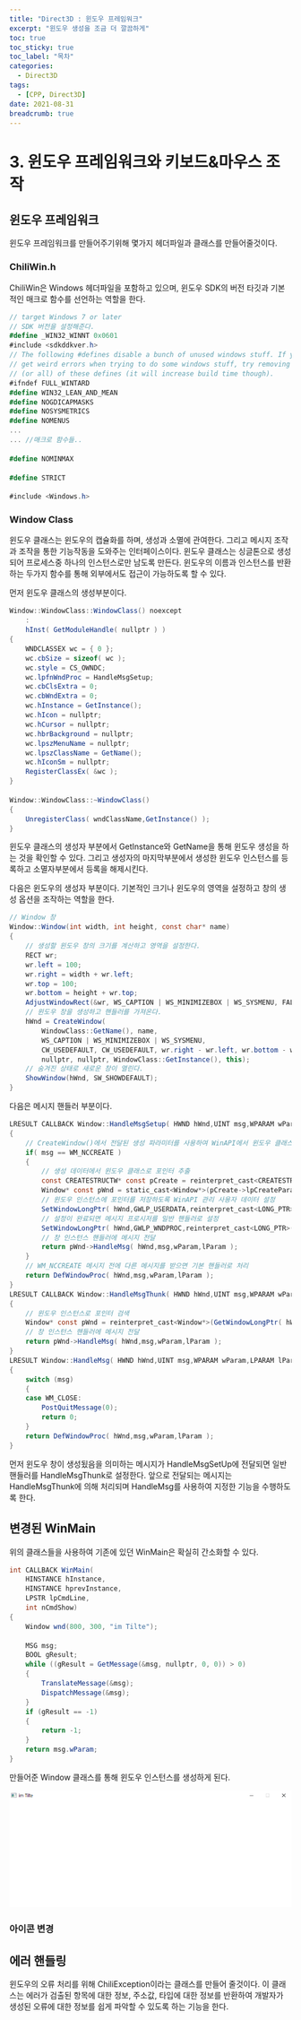 ```yaml
---
title: "Direct3D : 윈도우 프레임워크"
excerpt: "윈도우 생성을 조금 더 깔끔하게"
toc: true
toc_sticky: true
toc_label: "목차"
categories:
  - Direct3D
tags:
  - [CPP, Direct3D]
date: 2021-08-31
breadcrumb: true
---
```


# 3. 윈도우 프레임워크와 키보드&마우스 조작

## 윈도우 프레임워크

윈도우 프레임워크를 만들어주기위해 몇가지 헤더파일과 클래스를 만들어줄것이다. 

### ChiliWin.h

ChiliWin은 Windows 헤더파일을 포함하고 있으며, 윈도우 SDK의 버전 타깃과 기본적인 매크로 함수를 선언하는 역할을 한다.

```csharp
// target Windows 7 or later
// SDK 버전을 설정해준다.
#define _WIN32_WINNT 0x0601
#include <sdkddkver.h>
// The following #defines disable a bunch of unused windows stuff. If you 
// get weird errors when trying to do some windows stuff, try removing some
// (or all) of these defines (it will increase build time though).
#ifndef FULL_WINTARD
#define WIN32_LEAN_AND_MEAN
#define NOGDICAPMASKS
#define NOSYSMETRICS
#define NOMENUS
...
... //매크로 함수들..

#define NOMINMAX

#define STRICT

#include <Windows.h>
```

### Window Class

윈도우 클래스는 윈도우의 캡슐화를 하며, 생성과 소멸에 관여한다.  그리고 메시지 조작과 조작을 통한 기능작동을 도와주는 인터페이스이다.  윈도우 클래스는 싱글톤으로 생성되어 프로세스중 하나의 인스턴스로만 남도록 만든다. 윈도우의 이름과 인스턴스를 반환하는 두가지 함수를 통해 외부에서도 접근이 가능하도록 할 수 있다.

먼저 윈도우 클래스의 생성부분이다.

```csharp
Window::WindowClass::WindowClass() noexcept
	:
	hInst( GetModuleHandle( nullptr ) )
{
	WNDCLASSEX wc = { 0 };
	wc.cbSize = sizeof( wc );
	wc.style = CS_OWNDC;
	wc.lpfnWndProc = HandleMsgSetup;
	wc.cbClsExtra = 0;
	wc.cbWndExtra = 0;
	wc.hInstance = GetInstance();
	wc.hIcon = nullptr;
	wc.hCursor = nullptr;
	wc.hbrBackground = nullptr;
	wc.lpszMenuName = nullptr;
	wc.lpszClassName = GetName();
	wc.hIconSm = nullptr;
	RegisterClassEx( &wc );
}

Window::WindowClass::~WindowClass()
{
	UnregisterClass( wndClassName,GetInstance() );
}
```

윈도우 클래스의 생성자 부분에서 GetInstance와 GetName을 통해 윈도우 생성을 하는 것을 확인할 수 있다. 그리고 생성자의 마지막부분에서 생성한 윈도우 인스턴스를 등록하고 소멸자부분에서 등록을 해제시킨다.

다음은 윈도우의 생성자 부분이다. 기본적인 크기나 윈도우의 영역을 설정하고 창의 생성 옵션을 조작하는 역할을 한다.

```csharp
// Window 창
Window::Window(int width, int height, const char* name)
{
	// 생성할 윈도우 창의 크기를 계산하고 영역을 설정한다.
	RECT wr;
	wr.left = 100;
	wr.right = width + wr.left;
	wr.top = 100;
	wr.bottom = height + wr.top;
	AdjustWindowRect(&wr, WS_CAPTION | WS_MINIMIZEBOX | WS_SYSMENU, FALSE);
	// 윈도우 창을 생성하고 핸들러를 가져온다.
	hWnd = CreateWindow(
		WindowClass::GetName(), name,
		WS_CAPTION | WS_MINIMIZEBOX | WS_SYSMENU,
		CW_USEDEFAULT, CW_USEDEFAULT, wr.right - wr.left, wr.bottom - wr.top,
		nullptr, nullptr, WindowClass::GetInstance(), this);
	// 숨겨진 상태로 새로운 창이 열린다.
	ShowWindow(hWnd, SW_SHOWDEFAULT);
}
```

다음은 메시지 핸들러 부분이다.

```csharp
LRESULT CALLBACK Window::HandleMsgSetup( HWND hWnd,UINT msg,WPARAM wParam,LPARAM lParam ) noexcept
{
	// CreateWindow()에서 전달된 생성 파라미터를 사용하여 WinAPI에서 윈도우 클래스 포인터를 저장.
	if( msg == WM_NCCREATE )
	{
		// 생성 데이터에서 윈도우 클래스로 포인터 추출
		const CREATESTRUCTW* const pCreate = reinterpret_cast<CREATESTRUCTW*>(lParam);
		Window* const pWnd = static_cast<Window*>(pCreate->lpCreateParams);
		// 윈도우 인스턴스에 포인터를 저장하도록 WinAPI 관리 사용자 데이터 설정
		SetWindowLongPtr( hWnd,GWLP_USERDATA,reinterpret_cast<LONG_PTR>(pWnd) );
		// 설정이 완료되면 메시지 프로시저를 일반 핸들러로 설정
		SetWindowLongPtr( hWnd,GWLP_WNDPROC,reinterpret_cast<LONG_PTR>(&Window::HandleMsgThunk) );
		// 창 인스턴스 핸들러에 메시지 전달
		return pWnd->HandleMsg( hWnd,msg,wParam,lParam );
	}
	// WM_NCCREATE 메시지 전에 다른 메시지를 받으면 기본 핸들러로 처리
	return DefWindowProc( hWnd,msg,wParam,lParam );
}
LRESULT CALLBACK Window::HandleMsgThunk( HWND hWnd,UINT msg,WPARAM wParam,LPARAM lParam ) noexcept
{
	// 윈도우 인스턴스로 포인터 검색
	Window* const pWnd = reinterpret_cast<Window*>(GetWindowLongPtr( hWnd,GWLP_USERDATA ));
	// 창 인스턴스 핸들러에 메시지 전달
	return pWnd->HandleMsg( hWnd,msg,wParam,lParam );
}
LRESULT Window::HandleMsg( HWND hWnd,UINT msg,WPARAM wParam,LPARAM lParam ) noexcept
{
	switch (msg)
	{
	case WM_CLOSE:
		PostQuitMessage(0);
		return 0;
	}
	return DefWindowProc( hWnd,msg,wParam,lParam );
}
```

먼저 윈도우 창이 생성됬음을 의미하는 메시지가 HandleMsgSetUp에 전달되면 일반 핸들러를 HandleMsgThunk로 설정한다. 앞으로 전달되는 메시지는 HandleMsgThunk에 의해 처리되며 HandleMsg를 사용하여 지정한 기능을 수행하도록 한다.

## 변경된 WinMain

위의 클래스들을 사용하여 기존에 있던 WinMain은 확실히 간소화할 수 있다.

```csharp
int CALLBACK WinMain(
	HINSTANCE hInstance,
	HINSTANCE hprevInstance,
	LPSTR lpCmdLine,
	int nCmdShow)
{
	Window wnd(800, 300, "im Tilte");

	MSG msg;
	BOOL gResult;
	while ((gResult = GetMessage(&msg, nullptr, 0, 0)) > 0)
	{
		TranslateMessage(&msg);
		DispatchMessage(&msg);
	}
	if (gResult == -1)
	{
		return -1;
	}
	return msg.wParam;
}
```

만들어준 Window 클래스를 통해 윈도우 인스턴스를 생성하게 된다. 

![Untitled](/assets/images/posts/2021-08-31/d311_3/Untitled.png)

### 아이콘 변경

## 에러 핸들링

윈도우의 오류 처리를 위해 ChiliException이라는 클래스를 만들어 줄것이다. 이 클래스는 에러가 검출된 항목에 대한 정보, 주소값, 타입에 대한 정보를 반환하여 개발자가 생성된 오류에 대한 정보를 쉽게 파악할 수 있도록 하는 기능을 한다.

```csharp

```